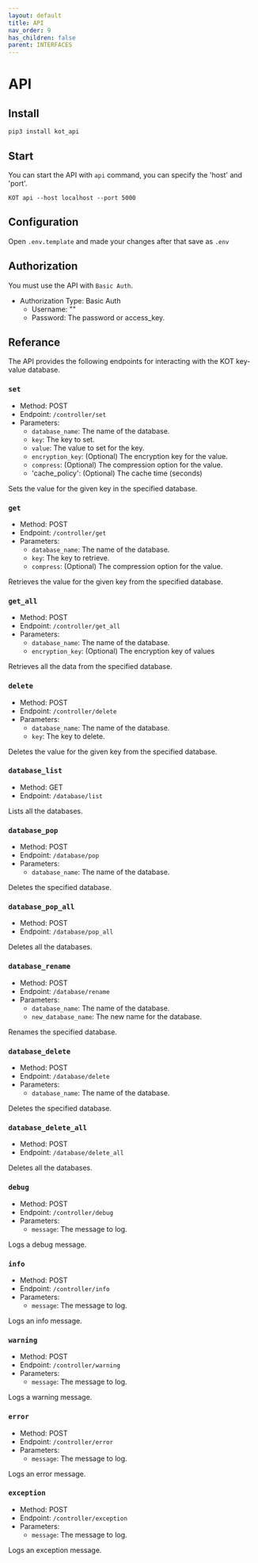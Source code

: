 ```yaml
---
layout: default
title: API
nav_order: 9
has_children: false
parent: INTERFACES
---
```


# API

## Install
```console
pip3 install kot_api
```

## Start
You can start the API with `api` command, you can specify the 'host' and 'port'.

```console
KOT api --host localhost --port 5000
```


## Configuration
Open `.env.template` and made your changes after that save as `.env`


## Authorization
You must use the API with `Basic Auth`.

- Authorization Type: Basic Auth
  - Username: ""
  - Password: The password or access_key.



## Referance

The API provides the following endpoints for interacting with the KOT key-value database.

### `set`

- Method: POST
- Endpoint: `/controller/set`
- Parameters:
  - `database_name`: The name of the database.
  - `key`: The key to set.
  - `value`: The value to set for the key.
  - `encryption_key`: (Optional) The encryption key for the value.
  - `compress`: (Optional) The compression option for the value.
  - 'cache_policy': (Optional) The cache time (seconds)

Sets the value for the given key in the specified database.

### `get`

- Method: POST
- Endpoint: `/controller/get`
- Parameters:
  - `database_name`: The name of the database.
  - `key`: The key to retrieve.
  - `compress`: (Optional) The compression option for the value.

Retrieves the value for the given key from the specified database.

### `get_all`

- Method: POST
- Endpoint: `/controller/get_all`
- Parameters:
  - `database_name`: The name of the database.
  - `encryption_key`: (Optional) The encryption key of values

Retrieves all the data from the specified database.

### `delete`

- Method: POST
- Endpoint: `/controller/delete`
- Parameters:
  - `database_name`: The name of the database.
  - `key`: The key to delete.

Deletes the value for the given key from the specified database.

### `database_list`

- Method: GET
- Endpoint: `/database/list`

Lists all the databases.

### `database_pop`

- Method: POST
- Endpoint: `/database/pop`
- Parameters:
  - `database_name`: The name of the database.

Deletes the specified database.

### `database_pop_all`

- Method: POST
- Endpoint: `/database/pop_all`

Deletes all the databases.

### `database_rename`

- Method: POST
- Endpoint: `/database/rename`
- Parameters:
  - `database_name`: The name of the database.
  - `new_database_name`: The new name for the database.

Renames the specified database.

### `database_delete`

- Method: POST
- Endpoint: `/database/delete`
- Parameters:
  - `database_name`: The name of the database.

Deletes the specified database.

### `database_delete_all`

- Method: POST
- Endpoint: `/database/delete_all`

Deletes all the databases.


### `debug`

- Method: POST
- Endpoint: `/controller/debug`
- Parameters:
  - `message`: The message to log.

Logs a debug message.

### `info`

- Method: POST
- Endpoint: `/controller/info`
- Parameters:
  - `message`: The message to log.

Logs an info message.

### `warning`

- Method: POST
- Endpoint: `/controller/warning`
- Parameters:
  - `message`: The message to log.

Logs a warning message.

### `error`

- Method: POST
- Endpoint: `/controller/error`
- Parameters:
  - `message`: The message to log.

Logs an error message.

### `exception`

- Method: POST
- Endpoint: `/controller/exception`
- Parameters:
  - `message`: The message to log.

Logs an exception message.

